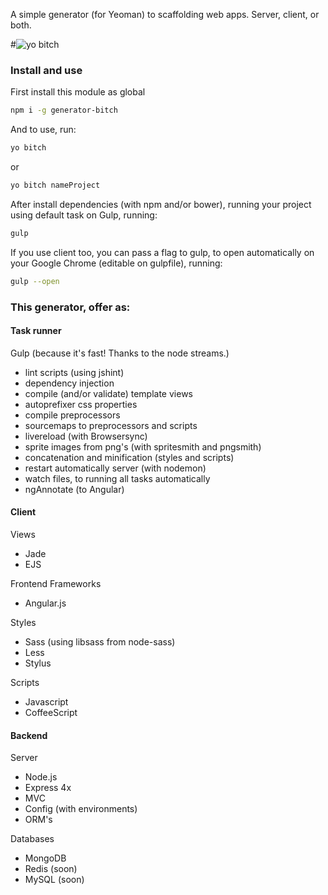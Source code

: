 A simple generator (for Yeoman) to scaffolding web apps. Server, client, or both.

#![yo bitch](https://s-media-cache-ak0.pinimg.com/736x/8e/92/49/8e92494fa649c20fea2cd27de1f4d254.jpg)

### Install and use
First install this module as global
```sh
npm i -g generator-bitch
```

And to use, run:
```sh
yo bitch
```
or
```sh
yo bitch nameProject
```

After install dependencies (with npm and/or bower), running your project using default task on Gulp, running:

```sh
gulp
```

If you use client too, you can pass a flag to gulp, to open automatically on your Google Chrome (editable on gulpfile), running:

```sh
gulp --open
```

### This generator, offer as:

#### Task runner
Gulp (because it's fast! Thanks to the node streams.)
- lint scripts (using jshint)
- dependency injection
- compile (and/or validate) template views
- autoprefixer css properties
- compile preprocessors
- sourcemaps to preprocessors and scripts
- livereload (with Browsersync)
- sprite images from png's (with spritesmith and pngsmith)
- concatenation and minification (styles and scripts)
- restart automatically server (with nodemon)
- watch files, to running all tasks automatically
- ngAnnotate (to Angular)

#### Client

Views
- Jade
- EJS

Frontend Frameworks
- Angular.js

Styles
  - Sass (using libsass from node-sass)
  - Less
  - Stylus

Scripts
- Javascript
- CoffeeScript


<!-- Tools and frameworks:
- jQuery (2x)
- Angular.js
- Bootstrap
- Foundation -->


#### Backend

Server
- Node.js
- Express 4x
- MVC
- Config (with environments)
- ORM's

Databases
- MongoDB
- Redis (soon)
- MySQL (soon)

